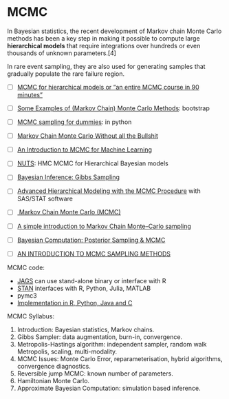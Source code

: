 # MCMC

In Bayesian statistics, the recent development of Markov chain Monte Carlo methods has been a key step in making it possible to compute large **hierarchical models** that require integrations over hundreds or even thousands of unknown parameters.[4]

In rare event sampling, they are also used for generating samples that gradually populate the rare failure region.




- [ ] [MCMC for hierarchical models  or “an entire MCMC course in 90 minutes”](http://www.math.chalmers.se/~bodavid/GMRF2015/Lectures/F6slides.pdf)

- [ ] [Some Examples of
(Markov Chain) Monte Carlo Methods](http://www.bytemining.com/wp-content/uploads/2010/04/notes_dis1.pdf):
bootstrap

- [ ] [MCMC sampling for dummies](https://twiecki.github.io/blog/2015/11/10/mcmc-sampling/): in python

- [ ] [Markov Chain Monte Carlo Without all the Bullshit](https://jeremykun.com/2015/04/06/markov-chain-monte-carlo-without-all-the-bullshit/)


- [ ] [An Introduction to MCMC for Machine Learning](https://link.springer.com/content/pdf/10.1023%2FA%3A1020281327116.pdf)

- [ ] [NUTS](https://arxiv.org/pdf/1111.4246.pdf): HMC MCMC for Hierarchical Bayesian models


- [ ] [Bayesian Inference: Gibbs Sampling](http://www.mit.edu/~ilkery/papers/GibbsSampling.pdf)

- [ ] [Advanced Hierarchical Modeling with the MCMC Procedure](https://support.sas.com/resources/papers/proceedings17/SAS0478-2017.pdf) 
with SAS/STAT software


- [ ] [ Markov Chain Monte Carlo (MCMC)](http://www.cs.cmu.edu/~epxing/Class/10708-16/note/10708_scribe_lecture16.pdf)


- [ ] [A simple introduction to Markov Chain Monte–Carlo sampling](https://link.springer.com/article/10.3758/s13423-016-1015-8)

- [ ] [Bayesian Computation: Posterior Sampling & MCMC](http://astrostatistics.psu.edu/su14/lectures/CosPop14-2-2-BayesComp-2.pdf)

- [ ] [AN INTRODUCTION TO MCMC SAMPLING METHODS](https://www.statistics.com/papers/LESSON1_Notes_MCMC.pdf)


MCMC code:

- [JAGS](http://mcmc-jags.sourceforge.net)  can use stand-alone binary or interface with R
- [STAN](http://mc-stan.org/documentation/) interfaces with R, Python, Julia, MATLAB
- pymc3
- [Implementation in R, Python, Java and C](https://darrenjw.wordpress.com/2010/04/28/mcmc-programming-in-r-python-java-and-c/)

MCMC Syllabus:

1. Introduction: Bayesian statistics, Markov chains. 
2. Gibbs Sampler: data augmentation, burn-in, convergence. 
3. Metropolis-Hastings algorithm: independent sampler, random walk Metropolis, scaling, multi-modality. 
4. MCMC Issues: Monte Carlo Error, reparameterisation, hybrid algorithms, convergence diagnostics. 
5. Reversible jump MCMC: known number of parameters. 
6. Hamiltonian Monte Carlo. 
7. Approximate Bayesian Computation: simulation based inference. 
